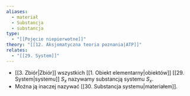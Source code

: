 ```yaml
---
aliases:
  - materiał
  - Substancja
  - substancja
type:
  - "[[Pojęcie niepierwotne]]"
theory: "[[12. Aksjomatyczna teoria poznania|ATP]]"
relates:
  - "[[29. System]]"
---
```

- [[3. Zbiór|Zbiór]] wszystkich [[1. Obiekt elementarny|obiektów]] [[29. System|systemu]] $S_{x}$ nazywamy substancją systemu $S_{x}$.
- Można ją inaczej nazywać [[30. Substancja systemu|materiałem]].